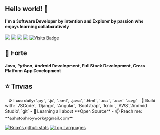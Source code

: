 ## **Hello world!** 👋
#### I'm a Software Developer by intention and Explorer by passion who enjoys learning collaboratively

[<img src="https://img.shields.io/badge/github-%2312100E.svg?&style=for-the-badge&logo=github&logoColor=white" />](https://github.com/BrianRuizy) [<img src="https://img.shields.io/badge/linkedin-%230077B5.svg?&style=for-the-badge&logo=linkedin&logoColor=white" />](https://www.linkedin.com/in/brianruizy/) [<img src = "https://img.shields.io/badge/instagram-%23E4405F.svg?&style=for-the-badge&logo=instagram&logoColor=white">](https://www.instagram.com/brianruizy/) [<img src ="https://img.shields.io/badge/Portfolio-up-%23.svg?&style=for-the-badge&logo=&logoColor=white%22">](https://brianruizy.com/) ![Visits Badge](https://badges.pufler.dev/visits/brianruizy/brianruizy?style=for-the-badge ) 

<h2>🤹 Forte </h2>
<h4> Java, Python, Android Development, Full Stack Development, Cross Platform App Development </h4>

<h2>⭐ Trivias </h2>
- ⚙️ I use daily: `.py`, `.js`, `.xml`, '.java', `.html`, `.css`, `.csv`, `.svg`
- 🧰 Build with: `VSCode`, `Django`, `Angular`, `Bootstrap`, `Ionic`, `AWS`,'Android Studio', `git`
- 🌱 Learning all about **Open Source**
- 📫 Reach me: **ashutoshroywork@gmail.com**


[![Brian's github stats](https://github-readme-stats.vercel.app/api?username=ashutosh-roy&theme=light&show_icons=true&line_height=27)](https://github.com/anuraghazra/github-readme-stats)
[![Top Languages](https://github-readme-stats.vercel.app/api/top-langs/?username=ashutosh-roy&theme=light&hide=java,css)](https://github.com/anuraghazra/github-readme-stats)
